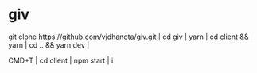 # giv

git clone https://github.com/vjdhanota/giv.git |
cd giv |
yarn |
cd client && yarn |
cd .. && yarn dev |

CMD+T |
cd client |
npm start |
i

